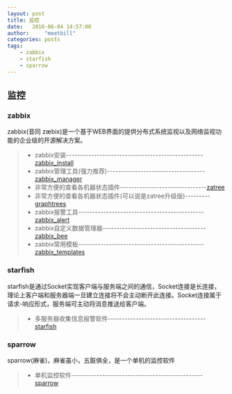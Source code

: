 ```yaml
---
layout: post
title: 监控
date:   2016-06-04 14:57:00
author:     "meetbill"
categories: posts
tags:
    - zabbix
    - starfish
    - sparrow
---
```


## 监控

### zabbix

zabbix(音同 zæbix)是一个基于WEB界面的提供分布式系统监视以及网络监视功能的企业级的开源解决方案。

> * zabbix安装-------------------------------------------------[zabbix_install](https://github.com/BillWang139967/zabbix_install)
> * zabbix管理工具(强力推荐)-----------------------------------[zabbix_manager](https://github.com/BillWang139967/zabbix_manager)
> * 非常方便的查看各机器状态插件-------------------------------[zatree](https://github.com/BillWang139967/zatree)
> * 非常方便的查看各机器状态插件(可以说是zatree升级版)---------[graphtrees](https://github.com/BillWang139967/graphtrees)
> * zabbix报警工具---------------------------------------------[zabbix_alert](https://github.com/BillWang139967/zabbix_alert)
> * zabbix自定义数据管理器-------------------------------------[zabbix_bee](https://github.com/BillWang139967/zabbix_bee)
> * zabbix常用模板---------------------------------------------[zabbix_templates](https://github.com/BillWang139967/zabbix_templates)

### starfish

starfish是通过Socket实现客户端与服务端之间的通信，Socket连接是长连接，理论上客户端和服务器端一旦建立连接将不会主动断开此连接。Socket连接属于请求-响应形式，服务端可主动将消息推送给客户端。

> * 多服务器收集信息报警软件-----------------------------------[starfish](https://github.com/BillWang139967/Starfish)

### sparrow 

sparrow(麻雀)，麻雀虽小，五脏俱全，是一个单机的监控软件

> * 单机监控软件-----------------------------------------------[sparrow](https://github.com/BillWang139967/sparrow)
